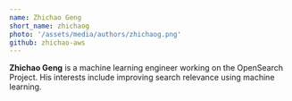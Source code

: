 ```yaml
---
name: Zhichao Geng
short_name: zhichaog
photo: '/assets/media/authors/zhichaog.png'
github: zhichao-aws
---
```


**Zhichao Geng** is a machine learning engineer working on the OpenSearch Project. His interests include improving search relevance using machine learning.